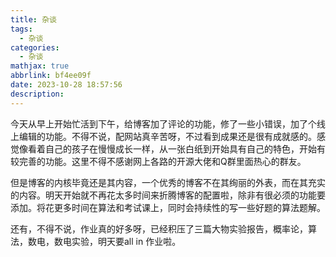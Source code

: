 ```yaml
---
title: 杂谈
tags:
  - 杂谈
categories:
  - 杂谈
mathjax: true
abbrlink: bf4ee09f
date: 2023-10-28 18:57:56
description:
---
```


今天从早上开始忙活到下午，给博客加了评论的功能，修了一些小错误，加了个线上编辑的功能。不得不说，配网站真辛苦呀，不过看到成果还是很有成就感的。感觉像看着自己的孩子在慢慢成长一样，从一张白纸到开始具有自己的特色，开始有较完善的功能。这里不得不感谢网上各路的开源大佬和Q群里面热心的群友。

但是博客的内核毕竟还是其内容，一个优秀的博客不在其绚丽的外表，而在其充实的内容。明天开始就不再花太多时间来折腾博客的配置啦，除非有很必须的功能要添加。将花更多时间在算法和考试课上，同时会持续性的写一些好题的算法题解。

还有，不得不说，作业真的好多呀，已经积压了三篇大物实验报告，概率论，算法，数电，数电实验，明天要all in 作业啦。
